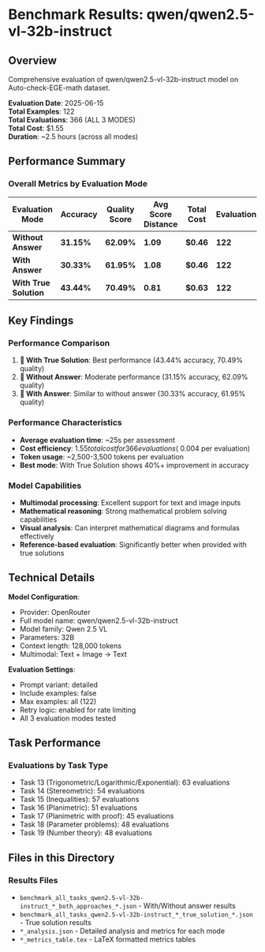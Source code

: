 # Benchmark Results: qwen/qwen2.5-vl-32b-instruct

## Overview
Comprehensive evaluation of qwen/qwen2.5-vl-32b-instruct model on Auto-check-EGE-math dataset.

**Evaluation Date**: 2025-06-15  
**Total Examples**: 122  
**Total Evaluations**: 366 (ALL 3 MODES)  
**Total Cost**: $1.55  
**Duration**: ~2.5 hours (across all modes)

## Performance Summary

### Overall Metrics by Evaluation Mode

| Evaluation Mode | Accuracy | Quality Score | Avg Score Distance | Total Cost | Evaluations |
|----------------|----------|---------------|-------------------|------------|-------------|
| **Without Answer** | **31.15%** | **62.09%** | **1.09** | **$0.46** | **122** |
| **With Answer** | **30.33%** | **61.95%** | **1.08** | **$0.46** | **122** |
| **With True Solution** | **43.44%** | **70.49%** | **0.81** | **$0.63** | **122** |

## Key Findings

### Performance Comparison
1. **🥇 With True Solution**: Best performance (43.44% accuracy, 70.49% quality)
2. **🥈 Without Answer**: Moderate performance (31.15% accuracy, 62.09% quality)  
3. **🥉 With Answer**: Similar to without answer (30.33% accuracy, 61.95% quality)

### Performance Characteristics
- **Average evaluation time**: ~25s per assessment
- **Cost efficiency**: $1.55 total cost for 366 evaluations (~$0.004 per evaluation)
- **Token usage**: ~2,500-3,500 tokens per evaluation
- **Best mode**: With True Solution shows 40%+ improvement in accuracy

### Model Capabilities
- **Multimodal processing**: Excellent support for text and image inputs
- **Mathematical reasoning**: Strong mathematical problem solving capabilities
- **Visual analysis**: Can interpret mathematical diagrams and formulas effectively
- **Reference-based evaluation**: Significantly better when provided with true solutions

## Technical Details

**Model Configuration**:
- Provider: OpenRouter
- Full model name: qwen/qwen2.5-vl-32b-instruct
- Model family: Qwen 2.5 VL
- Parameters: 32B
- Context length: 128,000 tokens
- Multimodal: Text + Image → Text

**Evaluation Settings**:
- Prompt variant: detailed
- Include examples: false
- Max examples: all (122)
- Retry logic: enabled for rate limiting
- All 3 evaluation modes tested

## Task Performance

### Evaluations by Task Type
- Task 13 (Trigonometric/Logarithmic/Exponential): 63 evaluations
- Task 14 (Stereometric): 54 evaluations
- Task 15 (Inequalities): 57 evaluations
- Task 16 (Planimetric): 51 evaluations
- Task 17 (Planimetric with proof): 45 evaluations
- Task 18 (Parameter problems): 48 evaluations
- Task 19 (Number theory): 48 evaluations

## Files in this Directory

### Results Files
- `benchmark_all_tasks_qwen2.5-vl-32b-instruct_*_both_approaches_*.json` - With/Without answer results
- `benchmark_all_tasks_qwen2.5-vl-32b-instruct_*_true_solution_*.json` - True solution results
- `*_analysis.json` - Detailed analysis and metrics for each mode
- `*_metrics_table.tex` - LaTeX formatted metrics tables
